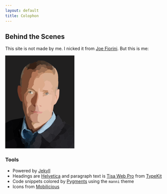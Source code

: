 ```yaml
---
layout: default
title: Colophon
---
```


## Behind the Scenes

This site is not made by me. I nicked it from [Joe Fiorini][joe]. But this is me:

![Per](/images/jag-m.png)

### Tools

- Powered by [Jekyll][]
- Headings are [Helvetica][] and paragraph text is [Tisa Web Pro][tisa] from [TypeKit][]
- Code snippets colored by [Pygments][] using the `manni` theme
- Icons from [Mobilicious][icons]

[joe]: https://github.com/joefiorini
[tisa]: http://typekit.com/fonts/ff-tisa-web-pro
[TypeKit]: http://typekit.com/
[Helvetica]: http://www.helveticafilm.com/
[Pygments]: http://pygments.org/
[icons]: http://www1p.istockphoto.com/stock-illustration-15970825-mobilicious-people-icons.php
[Jekyll]: http://www.jekyllrb.com